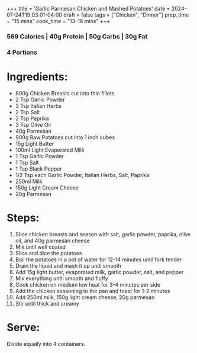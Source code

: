 +++
title = 'Garlic Parmesan Chicken and Mashed Potatoes'
date = 2024-07-24T19:03:01-04:00
draft = false
tags = ["Chicken", "Dinner"]
prep_time = "15 mins"
cook_time = "13–16 mins"
+++

### 569 Calories | 40g Protein | 50g Carbs | 30g Fat
### 4 Portions

# Ingredients:
- 800g Chicken Breasts cut into thin fillets
- 2 Tsp Garlic Powder
- 3 Tsp Italian Herbs
- 2 Tsp Salt
- 2 Tsp Paprika
- 3 Tsp Olive Oil
- 40g Parmesan
- 900g Raw Potatoes cut into 1 inch cubes
- 15g Light Butter
- 100ml Light Evaporated Milk
- 1 Tsp Garlic Powder
- 1 Tsp Salt
- 1 Tsp Black Pepper
- 1/2 Tsp each Garlic Powder, Italian Herbs, Salt, Paprika
- 250ml Milk
- 150g Light Cream Cheese
- 20g Parmesan

# Steps:
1. Slice chicken breasts and season with salt, garlic powder, paprika, olive oil, and 40g parmesan cheese
2. Mix until well coated
3. Slice and dice the potatoes
4. Boil the potatoes in a pot of water for 12-14 minutes until fork tender
5. Drain the liquid and mash it up until smooth
6. Add 15g light butter, evaporated milk, garlic powder, salt, and pepper
7. Mix everything until smooth and fluffy
8. Cook chicken on medium low heat for 3-4 minutes per side
9. Add the chicken seasoning to the pan and toast for 1-2 minutes
10. Add 250ml milk, 150g light cream cheese, 20g parmesan
11. Stir until thick and creamy

# Serve:
Divide equally into 4 containers.
